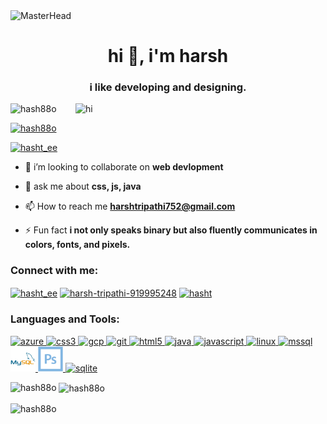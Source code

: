<img src="https://media0.giphy.com/headers/GitHub/w8ZJLtJbmuph.gif" alt="MasterHead">
<h1 align="center">hi 👋, i'm harsh</h1>
<h3 align="center">i like developing and designing.</h3>
<img align="right" alt="hi" width="400" src="https://www.desicomments.com/wp-content/uploads/2017/07/Hello.gif">

<p align="left"> <img src="https://komarev.com/ghpvc/?username=hash88o&label=Profile%20views&color=0e75b6&style=flat" alt="hash88o" /> </p>

<p align="left"> <a href="https://github.com/ryo-ma/github-profile-trophy"><img src="https://github-profile-trophy.vercel.app/?username=hash88o" alt="hash88o" /></a> </p>

<p align="left"> <a href="https://twitter.com/hasht_ee" target="blank"><img src="https://img.shields.io/twitter/follow/hasht_ee?logo=twitter&style=for-the-badge" alt="hasht_ee" /></a> </p>

- 👯 i’m looking to collaborate on **web devlopment**

- 💬 ask me about **css, js, java**

- 📫 How to reach me **harshtripathi752@gmail.com**

- ⚡ Fun fact **i not only speaks binary but also fluently communicates in colors, fonts, and pixels.**

<h3 align="left">Connect with me:</h3>
<p align="left">
<a href="https://twitter.com/hasht_ee" target="blank"><img align="center" src="https://www.svgrepo.com/show/475689/twitter-color.svg" alt="hasht_ee" height="30" width="40" /></a>
<a href="https://linkedin.com/in/harsh-tripathi-919995248" target="blank"><img align="center" src="" alt="harsh-tripathi-919995248" height="30" width="40" /></a>
<a href="https://codeforces.com/profile/hasht" target="[blank](https://media.licdn.com/dms/image/C560BAQHaVYd13rRz3A/company-logo_200_200/0/1638831589865?e=2147483647&v=beta&t=Zq1zixRFUNMSm2Ldgu_hcJAYTL1gWG3VHKXO4kf9lDQ)"><img align="center" src="https://upload.wikimedia.org/wikipedia/commons/b/b1/Codeforces_logo.svg" alt="hasht" height="30" width="40" /></a>
</p>

<h3 align="left">Languages and Tools:</h3>
<p align="left"> <a href="https://azure.microsoft.com/en-in/" target="_blank" rel="noreferrer"> <img src="https://cdn.jsdelivr.net/gh/devicons/devicon/icons/azure/azure-original.svg" alt="azure" width="40" height="40"/> </a> <a href="https://www.w3schools.com/css/" target="_blank" rel="noreferrer"> <img src="https://cdn.jsdelivr.net/gh/devicons/devicon/icons/css3/css3-original-wordmark.svg" alt="css3" width="40" height="40"/> </a> <a href="https://cloud.google.com" target="_blank" rel="noreferrer"> <img src="https://cdn.jsdelivr.net/gh/devicons/devicon/icons/googlecloud/googlecloud-original.svg" alt="gcp" width="40" height="40"/> </a> <a href="https://git-scm.com/" target="_blank" rel="noreferrer"> <img src="https://cdn.jsdelivr.net/gh/devicons/devicon/icons/git/git-original.svg" alt="git" width="40" height="40"/> </a> <a href="https://www.w3.org/html/" target="_blank" rel="noreferrer"> <img src="https://cdn.jsdelivr.net/gh/devicons/devicon/icons/html5/html5-original-wordmark.svg" alt="html5" width="40" height="40"/> </a> <a href="https://www.java.com" target="_blank" rel="noreferrer"> <img src="https://cdn.jsdelivr.net/gh/devicons/devicon/icons/java/java-original-wordmark.svg" alt="java" width="40" height="40"/> </a> <a href="https://developer.mozilla.org/en-US/docs/Web/JavaScript" target="_blank" rel="noreferrer"> <img src="https://cdn.jsdelivr.net/gh/devicons/devicon/icons/javascript/javascript-original.svg" alt="javascript" width="40" height="40"/> </a> <a href="https://www.linux.org/" target="_blank" rel="noreferrer"> <img src="https://cdn.jsdelivr.net/gh/devicons/devicon/icons/linux/linux-original.svg" alt="linux" width="40" height="40"/> </a> <a href="https://www.microsoft.com/en-us/sql-server" target="_blank" rel="noreferrer"> <img src="https://www.svgrepo.com/show/303229/microsoft-sql-server-logo.svg" alt="mssql" width="40" height="40"/> </a> <a href="https://www.mysql.com/" target="_blank" rel="noreferrer"> <img src="https://raw.githubusercontent.com/devicons/devicon/master/icons/mysql/mysql-original-wordmark.svg" alt="mysql" width="40" height="40"/> </a> <a href="https://www.photoshop.com/en" target="_blank" rel="noreferrer"> <img src="https://raw.githubusercontent.com/devicons/devicon/master/icons/photoshop/photoshop-line.svg" alt="photoshop" width="40" height="40"/> </a> <a href="https://www.sqlite.org/" target="_blank" rel="noreferrer"> <img src="https://www.vectorlogo.zone/logos/sqlite/sqlite-icon.svg" alt="sqlite" width="40" height="40"/> </a> </p>

<p><img align="left" src="https://github-readme-stats.vercel.app/api/top-langs?username=hash88o&show_icons=true&locale=en&layout=compact" alt="hash88o" /></p>

<p>&nbsp;<img align="center" src="https://github-readme-stats.vercel.app/api?username=hash88o&show_icons=true&locale=en" alt="hash88o" /></p>

<p><img align="center" src="https://github-readme-streak-stats.herokuapp.com/?user=hash88o&" alt="hash88o" /></p>
